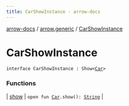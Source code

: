 ```yaml
---
title: CarShowInstance - arrow-docs
---
```


[arrow-docs](../../index.html) / [arrow.generic](../index.html) / [CarShowInstance](./index.html)

# CarShowInstance

`interface CarShowInstance : Show<`[`Car`](../-car/index.html)`>`

### Functions

| [show](show.html) | `open fun `[`Car`](../-car/index.html)`.show(): `[`String`](https://kotlinlang.org/api/latest/jvm/stdlib/kotlin/-string/index.html) |

